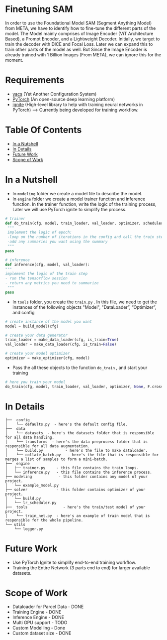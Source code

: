# Finetuning SAM
In order to use the Foundational Model SAM (Segment Anything Model) from META, we have to identify how to fine-tune the different parts of the model. The Model mainly comprises of Image Encoder (ViT Architecture Based), a Prompt Encoder, and a Lightweight Decoder. Initially, we target to train the decoder with DICE and Focal Loss. Later we can expand this to train other parts of the model as well. But Since the Image Encoder is already trained with 1 Billion Images (From META), we can ignore this for the moment.

# Requirements
- [yacs](https://github.com/rbgirshick/yacs) (Yet Another Configuration System)
- [PyTorch](https://pytorch.org/) (An open-source deep learning platform) 
- [ignite](https://github.com/pytorch/ignite) (High-level library to help with training neural networks in PyTorch) --> Currently being developed for training workflow.

# Table Of Contents
-  [In a Nutshell](#in-a-nutshell)
-  [In Details](#in-details)
-  [Future Work](#future-work)
-  [Scope of Work](#Scope-of-Work)

# In a Nutshell   
- In `modeling`  folder we create a model file to describe the model.   
- In `engine`  folder we create a model trainer function and inference function. In the trainer function, write the logic of the training process, Later we will use PyTorch ignite to simplify the process.

```python
# trainer
def do_train(cfg, model, train_loader, val_loader, optimizer, scheduler, loss_fn):
 """
 implement the logic of epoch:
 -loop on the number of iterations in the config and call the train step
 -add any summaries you want using the summary
 """
pass

# inference
def inference(cfg, model, val_loader):
"""
implement the logic of the train step
- run the tensorflow session
- return any metrics you need to summarize
 """
pass
```

- In `tools`  folder, you create the `train.py` .  In this file, we need to get the instances of the following objects "Model",  "DataLoader”, “Optimizer”, and config
```python
# create instance of the model you want
model = build_model(cfg)

# create your data generator
train_loader = make_data_loader(cfg, is_train=True)
val_loader = make_data_loader(cfg, is_train=False)

# create your model optimizer
optimizer = make_optimizer(cfg, model)
```

- Pass the all these objects to the function `do_train` , and start your training
```python
# here you train your model
do_train(cfg, model, train_loader, val_loader, optimizer, None, F.cross_entropy)
```

# In Details
```
├──  config
│    └── defaults.py  - here's the default config file. 
├──  data  
│    └── datasets  - here's the datasets folder that is responsible for all data handling.
│    └── transforms  - here's the data preprocess folder that is responsible for all data augmentation.
│    └── build.py  		   - here's the file to make dataloader.
│    └── collate_batch.py   - here's the file that is responsible for merges a list of samples to form a mini-batch.
├──  engine
│   ├── trainer.py     - this file contains the train loops.
│   └── inference.py   - this file contains the inference process.
├── modeling            - this folder contains any model of your project.
│   └── example_model.py
├── solver             - this folder contains optimizer of your project.
│   └── build.py
│   └── lr_scheduler.py
├──  tools                - here's the train/test model of your project.
│    └── train_net.py  - here's an example of train model that is responsible for the whole pipeline.
└── utils
    └── logger.py
```


# Future Work

- Use PyTorch Ignite to simplify end-to-end training workflow.
- Training the Entire Network (3 parts end to end) for larger available datasets.


# Scope of Work

- Dataloader for Parcel Data    - DONE
- Training Engine               - DONE
- Inference Engine              - DONE
- Multi GPU support             - TODO
- Custom Modelling              - Done
- Custom dataset size           - DONE

